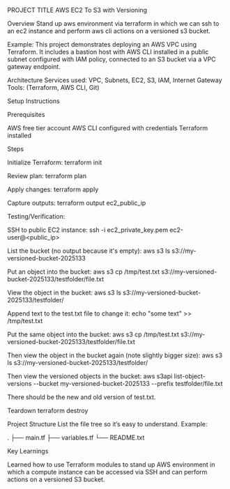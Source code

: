 PROJECT TITLE
AWS EC2 To S3 with Versioning

Overview
Stand up aws environment via terraform in which we can ssh to an ec2 instance and perform aws cli actions on a versioned s3 bucket.

Example:
This project demonstrates deploying an AWS VPC using Terraform. It includes a bastion host with AWS CLI installed in a public subnet configured with IAM policy, connected to an S3 bucket via a VPC gateway endpoint.

Architecture
Services used: VPC, Subnets, EC2, S3, IAM, Internet Gateway
Tools: (Terraform, AWS CLI, Git)

Setup Instructions

Prerequisites

AWS free tier account
AWS CLI configured with credentials
Terraform installed

Steps

Initialize Terraform:
terraform init

Review plan:
terraform plan

Apply changes:
terraform apply

Capture outputs:
terraform output ec2_public_ip

Testing/Verification:

SSH to public EC2 instance:
ssh -i ec2_private_key.pem ec2-user@<public_ip>

List the bucket (no output because it's empty):
aws s3 ls s3://my-versioned-bucket-2025133

Put an object into the bucket:
aws s3 cp /tmp/test.txt s3://my-versioned-bucket-2025133/testfolder/file.txt

View the object in the bucket:
aws s3 ls s3://my-versioned-bucket-2025133/testfolder/

Append text to the test.txt file to change it:
echo "some text" >> /tmp/test.txt

Put the same object into the bucket:
aws s3 cp /tmp/test.txt s3://my-versioned-bucket-2025133/testfolder/file.txt

Then view the object in the bucket again (note slightly bigger size):
aws s3 ls s3://my-versioned-bucket-2025133/testfolder/

Then view the versioned objects in the bucket:
aws s3api list-object-versions --bucket my-versioned-bucket-2025133 --prefix testfolder/file.txt

There should be the new and old version of test.txt.

Teardown
terraform destroy

Project Structure
List the file tree so it’s easy to understand. Example:

.
├── main.tf
├── variables.tf
└── README.txt

Key Learnings

Learned how to use Terraform modules to stand up AWS environment in which a compute instance can be accessed via SSH and can perform actions on a versioned S3 bucket.

